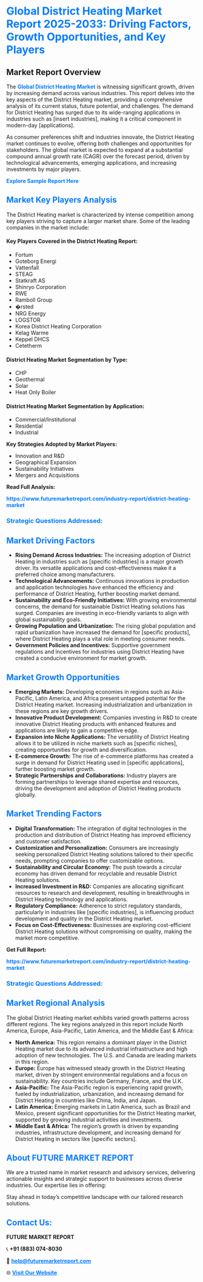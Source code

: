 <h1 style="color: #007BFF;">Global District Heating Market Report 2025-2033: Driving Factors, Growth Opportunities, and Key Players</h1>

<section id="overview">
<h2>Market Report Overview</h2>
<p>The <a href="https://www.futuremarketreport.com/industry-report/district-heating-market" style="color: #007BFF; text-decoration: none;"><strong>Global District Heating Market</strong></a> is witnessing significant growth, driven by increasing demand across various industries. This report delves into the key aspects of the District Heating market, providing a comprehensive analysis of its current status, future potential, and challenges. The demand for District Heating has surged due to its wide-ranging applications in industries such as [insert industries], making it a critical component in modern-day [applications].</p>
<p>As consumer preferences shift and industries innovate, the District Heating market continues to evolve, offering both challenges and opportunities for stakeholders. The global market is expected to expand at a substantial compound annual growth rate (CAGR) over the forecast period, driven by technological advancements, emerging applications, and increasing investments by major players.</p>
</section>

<section id="overview">
<p><a href="https://www.futuremarketreport.com/request-sample/reportId=61247" style="color: #007BFF; text-decoration: none;"><strong>Explore Sample Report Here</strong></a></p>
</section>

<section id="key-players">
<h2 style="color: #007BFF;">Market Key Players Analysis</h2>
<p>The District Heating market is characterized by intense competition among key players striving to capture a larger market share. Some of the leading companies in the market include:</p>
<h4>Key Players Covered in the District Heating Report:</h4>
<ul><li>Fortum</li><li>Goteborg Energi</li><li>Vattenfall</li><li>STEAG</li><li>Statkraft AS</li><li>Shinryo Corporation</li><li>RWE</li><li>Ramboll Group</li><li>�rsted</li><li>NRG Energy</li><li>LOGSTOR</li><li>Korea District Heating Corporation</li><li>Kelag Warme</li><li>Keppel DHCS</li><li>Cetetherm</li></ul>
<h4>District Heating Market Segmentation by Type:</h4>
<ul><li>CHP</li><li>Geothermal</li><li>Solar</li><li>Heat Only Boiler</li></ul>

<h4>District Heating Market Segmentation by Application:</h4>
<ul><li>Commercial/Institutional</li><li>Residential</li><li>Industrial</li></ul>
<p><strong>Key Strategies Adopted by Market Players:</strong></p>
<ul>
<li>Innovation and R&D</li>
<li>Geographical Expansion</li>
<li>Sustainability Initiatives</li>
<li>Mergers and Acquisitions</li>
</ul>
</section>

<section>
<p><strong>Read Full Analysis: </strong></p><a href="https://www.futuremarketreport.com/industry-report/district-heating-market" style="color: #007BFF; text-decoration: none;"><strong>https://www.futuremarketreport.com/industry-report/district-heating-market</strong></a>
<h3 style="color: #007BFF;">Strategic Questions Addressed:</h3>
</section>

<section id="driving-factors">
<h2 style="color: #007BFF;">Market Driving Factors</h2>
<ul>
<li><strong>Rising Demand Across Industries:</strong> The increasing adoption of District Heating in industries such as [specific industries] is a major growth driver. Its versatile applications and cost-effectiveness make it a preferred choice among manufacturers.</li>
<li><strong>Technological Advancements:</strong> Continuous innovations in production and application technologies have enhanced the efficiency and performance of District Heating, further boosting market demand.</li>
<li><strong>Sustainability and Eco-Friendly Initiatives:</strong> With growing environmental concerns, the demand for sustainable District Heating solutions has surged. Companies are investing in eco-friendly variants to align with global sustainability goals.</li>
<li><strong>Growing Population and Urbanization:</strong> The rising global population and rapid urbanization have increased the demand for [specific products], where District Heating plays a vital role in meeting consumer needs.</li>
<li><strong>Government Policies and Incentives:</strong> Supportive government regulations and incentives for industries using District Heating have created a conducive environment for market growth.</li>
</ul>
</section>

<section id="growth-opportunities">
<h2 style="color: #007BFF;">Market Growth Opportunities</h2>
<ul>
<li><strong>Emerging Markets:</strong> Developing economies in regions such as Asia-Pacific, Latin America, and Africa present untapped potential for the District Heating market. Increasing industrialization and urbanization in these regions are key growth drivers.</li>
<li><strong>Innovative Product Development:</strong> Companies investing in R&D to create innovative District Heating products with enhanced features and applications are likely to gain a competitive edge.</li>
<li><strong>Expansion into Niche Applications:</strong> The versatility of District Heating allows it to be utilized in niche markets such as [specific niches], creating opportunities for growth and diversification.</li>
<li><strong>E-commerce Growth:</strong> The rise of e-commerce platforms has created a surge in demand for District Heating used in [specific applications], further boosting market growth.</li>
<li><strong>Strategic Partnerships and Collaborations:</strong> Industry players are forming partnerships to leverage shared expertise and resources, driving the development and adoption of District Heating products globally.</li>
</ul>
</section>

<section id="trending-factors">
<h2 style="color: #007BFF;">Market Trending Factors</h2>
<ul>
<li><strong>Digital Transformation:</strong> The integration of digital technologies in the production and distribution of District Heating has improved efficiency and customer satisfaction.</li>
<li><strong>Customization and Personalization:</strong> Consumers are increasingly seeking personalized District Heating solutions tailored to their specific needs, prompting companies to offer customizable options.</li>
<li><strong>Sustainability and Circular Economy:</strong> The push towards a circular economy has driven demand for recyclable and reusable District Heating solutions.</li>
<li><strong>Increased Investment in R&D:</strong> Companies are allocating significant resources to research and development, resulting in breakthroughs in District Heating technology and applications.</li>
<li><strong>Regulatory Compliance:</strong> Adherence to strict regulatory standards, particularly in industries like [specific industries], is influencing product development and quality in the District Heating market.</li>
<li><strong>Focus on Cost-Effectiveness:</strong> Businesses are exploring cost-efficient District Heating solutions without compromising on quality, making the market more competitive.</li>
</ul>
</section>

<section>
<p><strong>Get Full Report: </strong></p><a href="https://www.futuremarketreport.com/industry-report/district-heating-market" style="color: #007BFF; text-decoration: none;"><strong>https://www.futuremarketreport.com/industry-report/district-heating-market</strong></a>
<h3 style="color: #007BFF;">Strategic Questions Addressed:</h3>
</section>


<section id="regional-analysis">
<h2 style="color: #007BFF;">Market Regional Analysis</h2>
<p>The global District Heating market exhibits varied growth patterns across different regions. The key regions analyzed in this report include North America, Europe, Asia-Pacific, Latin America, and the Middle East & Africa:</p>
<ul>
<li><strong>North America:</strong> This region remains a dominant player in the District Heating market due to its advanced industrial infrastructure and high adoption of new technologies. The U.S. and Canada are leading markets in this region.</li>
<li><strong>Europe:</strong> Europe has witnessed steady growth in the District Heating market, driven by stringent environmental regulations and a focus on sustainability. Key countries include Germany, France, and the U.K.</li>
<li><strong>Asia-Pacific:</strong> The Asia-Pacific region is experiencing rapid growth, fueled by industrialization, urbanization, and increasing demand for District Heating in countries like China, India, and Japan.</li>
<li><strong>Latin America:</strong> Emerging markets in Latin America, such as Brazil and Mexico, present significant opportunities for the District Heating market, supported by growing industrial activities and investments.</li>
<li><strong>Middle East & Africa:</strong> The region’s growth is driven by expanding industries, infrastructure development, and increasing demand for District Heating in sectors like [specific sectors].</li>
</ul>
</section>

<footer>
<h2 style="color: #007BFF;">About FUTURE MARKET REPORT</h2>
<p>We are a trusted name in market research and advisory services, delivering actionable insights and strategic support to businesses across diverse industries. Our expertise lies in offering:</p>

<p>Stay ahead in today’s competitive landscape with our tailored research solutions.</p>

<h2 style="color: #007BFF;">Contact Us:</h2>
<p><strong>FUTURE MARKET REPORT</strong></p>
<p>📞 <strong>+91 (883) 074-8030</strong></p>
<p>📧 <strong><a href="mailto:help@futuremarketreport.com" style="color: #007BFF;">help@futuremarketreport.com</a></strong></p>
<p>🌐 <strong><a href="https://www.futuremarketreport.com/" style="color: #007BFF;">Visit Our Website</a></strong></p>
</footer>